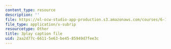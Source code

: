 ```yaml
---
content_type: resource
description: ''
file: https://ol-ocw-studio-app-production.s3.amazonaws.com/courses/6-189-multicore-programming-primer-january-iap-2007/2aa2d77c66115e63be4585949d7fee3c_ZD2sKqPxPIk.vtt
file_type: application/x-subrip
resourcetype: Other
title: 3play caption file
uid: 2aa2d77c-6611-5e63-be45-85949d7fee3c
---
```

